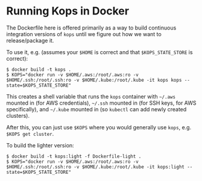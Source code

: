 # Running Kops in Docker

The Dockerfile here is offered primarily as a way to build continuous
integration versions of `kops` until we figure out how we want to
release/package it.

To use it, e.g. (assumes your `$HOME` is correct and that `$KOPS_STATE_STORE` is correct):
```shell
$ docker build -t kops .
$ KOPS="docker run -v $HOME/.aws:/root/.aws:ro -v $HOME/.ssh:/root/.ssh:ro -v $HOME/.kube:/root/.kube -it kops kops --state=$KOPS_STATE_STORE"
```

This creates a shell variable that runs the `kops` container with `~/.aws` mounted in (for AWS credentials), `~/.ssh` mounted in (for SSH keys, for AWS specifically), and `~/.kube` mounted in (so `kubectl` can add newly created clusters).

After this, you can just use `$KOPS` where you would generally use `kops`, e.g. `$KOPS get cluster`.

To build the lighter version:
```shell
$ docker build -t kops:light -f Dockerfile-light .
$ KOPS="docker run -v $HOME/.aws:/root/.aws:ro -v $HOME/.ssh:/root/.ssh:ro -v $HOME/.kube:/root/.kube -it kops:light --state=$KOPS_STATE_STORE"
  ```
